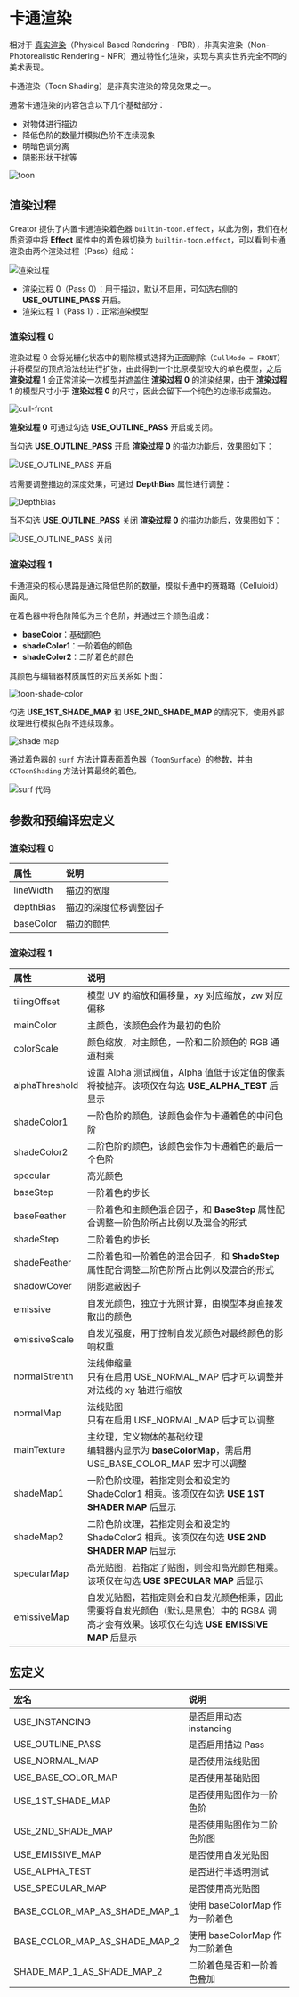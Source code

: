# 卡通渲染

相对于 [真实渲染](effect-builtin-pbr.md)（Physical Based Rendering - PBR），非真实渲染（Non-Photorealistic Rendering - NPR）通过特性化渲染，实现与真实世界完全不同的美术表现。

卡通渲染（Toon Shading）是非真实渲染的常见效果之一。

通常卡通渲染的内容包含以下几个基础部分：

- 对物体进行描边
- 降低色阶的数量并模拟色阶不连续现象
- 明暗色调分离
- 阴影形状干扰等

![toon](img/toon.png)

## 渲染过程

Creator 提供了内置卡通渲染着色器 `builtin-toon.effect`，以此为例，我们在材质资源中将 **Effect** 属性中的着色器切换为 `builtin-toon.effect`，可以看到卡通渲染由两个渲染过程（Pass）组成：

![渲染过程](img/toon-pass.png)

- 渲染过程 0（Pass 0）：用于描边，默认不启用，可勾选右侧的 **USE_OUTLINE_PASS** 开启。
- 渲染过程 1（Pass 1）：正常渲染模型

### 渲染过程 0

渲染过程 0 会将光栅化状态中的剔除模式选择为正面剔除（`CullMode = FRONT`）并将模型的顶点沿法线进行扩张，由此得到一个比原模型较大的单色模型，之后 **渲染过程 1** 会正常渲染一次模型并遮盖住 **渲染过程 0** 的渲染结果，由于 **渲染过程 1** 的模型尺寸小于 **渲染过程 0** 的尺寸，因此会留下一个纯色的边缘形成描边。

![cull-front](img/cull-front.png)

 **渲染过程 0** 可通过勾选 **USE_OUTLINE_PASS** 开启或关闭。

当勾选 **USE_OUTLINE_PASS** 开启 **渲染过程 0** 的描边功能后，效果图如下：

![USE_OUTLINE_PASS 开启](img/outline-on.png)

若需要调整描边的深度效果，可通过 **DepthBias** 属性进行调整：

![DepthBias](img/toon-depth-bias.png)

当不勾选 **USE_OUTLINE_PASS** 关闭 **渲染过程 0** 的描边功能后，效果图如下：

![USE_OUTLINE_PASS 关闭](img/outline-off.png)

### 渲染过程 1

卡通渲染的核心思路是通过降低色阶的数量，模拟卡通中的赛璐璐（Celluloid）画风。

在着色器中将色阶降低为三个色阶，并通过三个颜色组成：

- **baseColor**：基础颜色
- **shadeColor1**：一阶着色的颜色
- **shadeColor2**：二阶着色的颜色

其颜色与编辑器材质属性的对应关系如下图：

![toon-shade-color](img/shade-color.png)

勾选 **USE_1ST_SHADE_MAP** 和 **USE_2ND_SHADE_MAP** 的情况下，使用外部纹理进行模拟色阶不连续现象。

![shade map](img/shade-map.png)

通过着色器的 `surf` 方法计算表面着色器（`ToonSurface`）的参数，并由 `CCToonShading` 方法计算最终的着色。

![surf 代码](img/toon-surf.png)

## 参数和预编译宏定义

### 渲染过程 0

| 属性         | 说明                                                              |
| :------------- | :---------------------------------------------------------------- |
| lineWidth | 描边的宽度
| depthBias | 描边的深度位移调整因子
| baseColor | 描边的颜色

### 渲染过程 1

| 属性         | 说明                                                              |
| :------------- | :---------------------------------------------------------------- |
| tilingOffset   | 模型 UV 的缩放和偏移量，xy 对应缩放，zw 对应偏移|
| mainColor      | 主颜色，该颜色会作为最初的色阶|
| colorScale     | 颜色缩放，对主颜色，一阶和二阶颜色的 RGB 通道相乘 |
| alphaThreshold | 设置 Alpha 测试阀值，Alpha 值低于设定值的像素将被抛弃。该项仅在勾选 **USE_ALPHA_TEST** 后显示 |
| shadeColor1    | 一阶色阶的颜色，该颜色会作为卡通着色的中间色阶 |
| shadeColor2    | 二阶色阶的颜色，该颜色会作为卡通着色的最后一个色阶 |
| specular       | 高光颜色 |
| baseStep       | 一阶着色的步长 |
| baseFeather    | 一阶着色和主颜色混合因子，和 **BaseStep** 属性配合调整一阶色阶所占比例以及混合的形式 |
| shadeStep      | 二阶着色的步长 |
| shadeFeather   | 二阶着色和一阶着色的混合因子，和 **ShadeStep** 属性配合调整二阶色阶所占比例以及混合的形式 |
| shadowCover    | 阴影遮蔽因子 |
| emissive       | 自发光颜色，独立于光照计算，由模型本身直接发散出的颜色  |
| emissiveScale  | 自发光强度，用于控制自发光颜色对最终颜色的影响权重 |
| normalStrenth  | 法线伸缩量<br>只有在启用 USE_NORMAL_MAP 后才可以调整并对法线的 xy 轴进行缩放|
| normalMap      | 法线贴图 <br>只有在启用 USE_NORMAL_MAP 后才可以调整 |
| mainTexture    | 主纹理，定义物体的基础纹理 <br> 编辑器内显示为 **baseColorMap**，需启用 USE_BASE_COLOR_MAP 宏才可以调整 |
| shadeMap1      | 一阶色阶纹理，若指定则会和设定的 ShadeColor1 相乘。该项仅在勾选 **USE 1ST SHADER MAP** 后显示 |
| shadeMap2      | 二阶色阶纹理，若指定则会和设定的 ShadeColor2 相乘。该项仅在勾选 **USE 2ND SHADER MAP** 后显示 |
| specularMap    | 高光贴图，若指定了贴图，则会和高光颜色相乘。该项仅在勾选 **USE SPECULAR MAP** 后显示 |
| emissiveMap    | 自发光贴图，若指定则会和自发光颜色相乘，因此需要将自发光颜色（默认是黑色）中的 RGBA 调高才会有效果。该项仅在勾选 **USE EMISSIVE MAP** 后显示 |

## 宏定义

| 宏名                          | 说明                      |
| :---------------------------- | :------------------------ |
| USE_INSTANCING | 是否启用动态 instancing |
| USE_OUTLINE_PASS              | 是否启用描边 Pass         |
| USE_NORMAL_MAP                | 是否使用法线贴图          |
| USE_BASE_COLOR_MAP            | 是否使用基础贴图          |
| USE_1ST_SHADE_MAP             | 是否使用贴图作为一阶色阶 |
| USE_2ND_SHADE_MAP             | 是否使用贴图作为二阶色阶图 |
| USE_EMISSIVE_MAP              | 是否使用自发光贴图        |
| USE_ALPHA_TEST                | 是否进行半透明测试        |
| USE_SPECULAR_MAP              | 是否使用高光贴图        |
| BASE_COLOR_MAP_AS_SHADE_MAP_1 | 使用 baseColorMap 作为一阶着色 |
| BASE_COLOR_MAP_AS_SHADE_MAP_2 | 使用 baseColorMap 作为二阶着色 |
| SHADE_MAP_1_AS_SHADE_MAP_2    | 二阶着色是否和一阶着色叠加|
